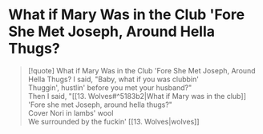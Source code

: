 # What if Mary Was in the Club 'Fore She Met Joseph, Around Hella Thugs?

> [!quote] What if Mary Was in the Club 'Fore She Met Joseph, Around Hella Thugs?
I said, "Baby, what if you was clubbin'  
Thuggin', hustlin' before you met your husband?"  
Then I said, "[[13. Wolves#^5183b2|What if Mary was in the club]]  
'Fore she met Joseph, around hella thugs?"  
Cover Nori in lambs' wool  
We surrounded by the fuckin' [[13. Wolves|wolves]]
